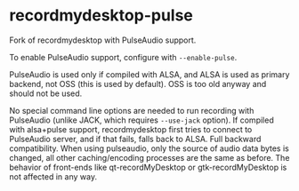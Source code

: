 # recordmydesktop-pulse
Fork of recordmydesktop with PulseAudio support.

To enable PulseAudio support, configure with `--enable-pulse`.

PulseAudio is used only if compiled with ALSA, and ALSA is used as primary backend, not OSS (this is used by default). OSS is too old anyway and should not be used.

No special command line options are needed to run recording with PulseAudio (unlike JACK, which requires `--use-jack` option). If compiled with alsa+pulse support, recordmydesktop first tries to connect to PulseAudio server, and if that fails, falls back to ALSA. Full backward compatibility. When using pulseaudio, only the source of audio data bytes is changed, all other caching/encoding processes are the same as before. The behavior of front-ends like qt-recordMyDesktop or gtk-recordMyDesktop is not affected in any way.

